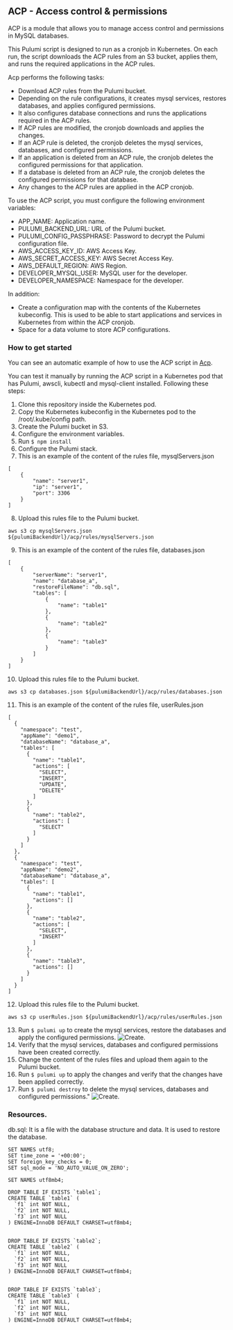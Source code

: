 ## ACP - Access control & permissions

ACP is a module that allows you to manage access control and permissions in MySQL databases.

This Pulumi script is designed to run as a cronjob in Kubernetes. On each run, the script downloads the ACP rules from an S3 bucket, applies them, and runs the required applications in the ACP rules.

Acp performs the following tasks:
- Download ACP rules from the Pulumi bucket.
- Depending on the rule configurations, it creates mysql services, restores databases, and applies configured permissions.
- It also configures database connections and runs the applications required in the ACP rules.
- If ACP rules are modified, the cronjob downloads and applies the changes.
- If an ACP rule is deleted, the cronjob deletes the mysql services, databases, and configured permissions.
- If an application is deleted from an ACP rule, the cronjob deletes the configured permissions for that application.
- If a database is deleted from an ACP rule, the cronjob deletes the configured permissions for that database.
- Any changes to the ACP rules are applied in the ACP cronjob.

To use the ACP script, you must configure the following environment variables:
- APP_NAME: Application name.
- PULUMI_BACKEND_URL: URL of the Pulumi bucket.
- PULUMI_CONFIG_PASSPHRASE: Password to decrypt the Pulumi configuration file.
- AWS_ACCESS_KEY_ID: AWS Access Key.
- AWS_SECRET_ACCESS_KEY: AWS Secret Access Key.
- AWS_DEFAULT_REGION: AWS Region.
- DEVELOPER_MYSQL_USER: MySQL user for the developer.
- DEVELOPER_NAMESPACE: Namespace for the developer.

In addition:
- Create a configuration map with the contents of the Kubernetes kubeconfig. This is used to be able to start applications and services in Kubernetes from within the ACP cronjob.
- Space for a data volume to store ACP configurations.


### How to get started

You can see an automatic example of how to use the ACP script in  [Acp](https://github.com/k8s-cicd-tools/deployment-acp-demo).

You can test it manually by running the ACP script in a Kubernetes pod that has Pulumi, awscli, kubectl and mysql-client installed. Following these steps:

1. Clone this repository inside the Kubernetes pod.
2. Copy the Kubernetes kubeconfig in the Kubernetes pod to the /root/.kube/config path.
3. Create the Pulumi bucket in S3.
4. Configure the environment variables.
5. Run `$ npm install`
6. Configure the Pulumi stack.
7. This is an example of the content of the rules file, mysqlServers.json
```
[
    {
        "name": "server1",
        "ip": "server1",
        "port": 3306
    }
]
```
8. Upload this rules file to the Pulumi bucket.
```
aws s3 cp mysqlServers.json ${pulumiBackendUrl}/acp/rules/mysqlServers.json
```
9. This is an example of the content of the rules file, databases.json
```
[
    {
        "serverName": "server1",
        "name": "database_a",
        "restoreFileName": "db.sql",
        "tables": [
            {
                "name": "table1"
            },
            {
                "name": "table2"
            },
            {
                "name": "table3"
            }
        ]
    }
]
```
10. Upload this rules file to the Pulumi bucket.
```
aws s3 cp databases.json ${pulumiBackendUrl}/acp/rules/databases.json
```
11. This is an example of the content of the rules file, userRules.json
```
[
  {
    "namespace": "test",
    "appName": "demo1",
    "databaseName": "database_a",
    "tables": [
      {
        "name": "table1",
        "actions": [
          "SELECT",
          "INSERT",
          "UPDATE",
          "DELETE"
        ]
      },
      {
        "name": "table2",
        "actions": [
          "SELECT"
        ]
      }
    ]
  },
  {
    "namespace": "test",
    "appName": "demo2",
    "databaseName": "database_a",
    "tables": [
      {
        "name": "table1",
        "actions": []
      },
      {
        "name": "table2",
        "actions": [
          "SELECT",
          "INSERT"
        ]
      },
      {
        "name": "table3",
        "actions": []
      }
    ]
  }
]
```
12. Upload this rules file to the Pulumi bucket.
```
aws s3 cp userRules.json ${pulumiBackendUrl}/acp/rules/userRules.json
```
13. Run `$ pulumi up` to create the mysql services, restore the databases and apply the configured permissions.
![Create](./img/create.png "Create.").
14. Verify that the mysql services, databases and configured permissions have been created correctly.
15. Change the content of the rules files and upload them again to the Pulumi bucket.
16. Run `$ pulumi up` to apply the changes and verify that the changes have been applied correctly.
17. Run `$ pulumi destroy` to delete the mysql services, databases and configured permissions."
![Create](./img/destroy.png "Destroy.").

### Resources.

db.sql: It is a file with the database structure and data. It is used to restore the database.

```
SET NAMES utf8;
SET time_zone = '+00:00';
SET foreign_key_checks = 0;
SET sql_mode = 'NO_AUTO_VALUE_ON_ZERO';

SET NAMES utf8mb4;

DROP TABLE IF EXISTS `table1`;
CREATE TABLE `table1` (
  `f1` int NOT NULL,
  `f2` int NOT NULL,
  `f3` int NOT NULL
) ENGINE=InnoDB DEFAULT CHARSET=utf8mb4;


DROP TABLE IF EXISTS `table2`;
CREATE TABLE `table2` (
  `f1` int NOT NULL,
  `f2` int NOT NULL,
  `f3` int NOT NULL
) ENGINE=InnoDB DEFAULT CHARSET=utf8mb4;


DROP TABLE IF EXISTS `table3`;
CREATE TABLE `table3` (
  `f1` int NOT NULL,
  `f2` int NOT NULL,
  `f3` int NOT NULL
) ENGINE=InnoDB DEFAULT CHARSET=utf8mb4;
```
